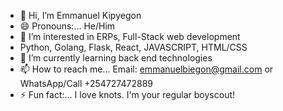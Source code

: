 - 👋 Hi, I’m Emmanuel Kipyegon
- 😄 Pronouns:... He/Him
- 👀 I’m interested in ERPs, Full-Stack web development
- Python, Golang, Flask, React, JAVASCRIPT, HTML/CSS
- 🌱 I’m currently learning back end technologies
- 📫 How to reach me... Email: emmanuelbiegon@gmail.com or WhatsApp/Call +254727472889
- ⚡ Fun fact:... I love knots. I'm your regular boyscout!

<!---
iManuhK/iManuhK is a ✨ special ✨ repository because its `README.md` (this file) appears on your GitHub profile.
You can click the Preview link to take a look at your changes.
--->
